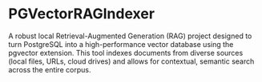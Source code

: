 # PGVectorRAGIndexer
A robust local Retrieval-Augmented Generation (RAG) project designed to turn PostgreSQL into a high-performance vector database using the pgvector extension. This tool indexes documents from diverse sources (local files, URLs, cloud drives) and allows for contextual, semantic search across the entire corpus.
